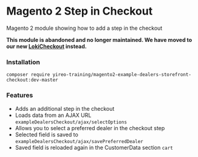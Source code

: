 # Magento 2 Step in Checkout
Magento 2 module showing how to add a step in the checkout

**This module is abandoned and no longer maintained. We have moved to our new [LokiCheckout](https://loki-checkout.com/) instead.**

### Installation
```
composer require yireo-training/magento2-example-dealers-storefront-checkout:dev-master
```

### Features
- Adds an additional step in the checkout
- Loads data from an AJAX URL `exampleDealersCheckout/ajax/selectOptions`
- Allows you to select a preferred dealer in the checkout step
- Selected field is saved to `exampleDealersCheckout/ajax/savePreferredDealer`
- Saved field is reloaded again in the CustomerData section `cart`
